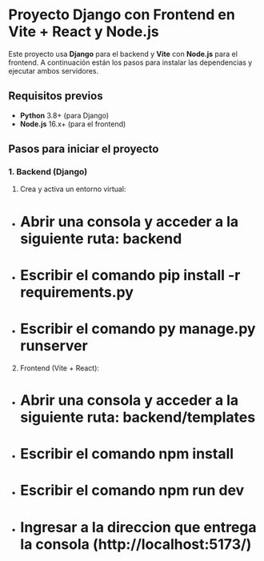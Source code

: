 # Proyecto Django con Frontend en Vite + React y Node.js

Este proyecto usa **Django** para el backend y **Vite** con **Node.js** para el frontend. 
A continuación están los pasos para instalar las dependencias y ejecutar ambos servidores.

## Requisitos previos

- **Python** 3.8+ (para Django)
- **Node.js** 16.x+ (para el frontend)

## Pasos para iniciar el proyecto

### 1. Backend (Django)

1. Crea y activa un entorno virtual:

- # Abrir una consola y acceder a la siguiente ruta: backend
- # Escribir el comando pip install -r requirements.py
- # Escribir el comando py manage.py runserver

2. Frontend (Vite + React):

- # Abrir una consola y acceder a la siguiente ruta: backend/templates
- # Escribir el comando npm install 
- # Escribir el comando npm run dev
- # Ingresar a la direccion que entrega la consola (http://localhost:5173/)
